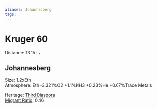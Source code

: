 ```yaml
---
aliases: Johannesberg
tags:
---
```


# Kruger 60

Distance: 13.15 Ly

## Johannesberg

Size: 1.2xEth  
Atmosphere: Eth -3.321%O2 +1.1%NH3 +0.23%He +0.67%Trace Metals

<!---
Comments: The unique combination of atmospheric metals and stellar position creates a particulate *paleasphere* that insulates the planet from heavy radiation and has isolated the population into a surface dwellers and orbital dwellers with infrequent travel.
-->

Heritage: [Third Diaspora](../Empire%20in%20Snapshots/The%20Expansions/first-expansion.md#Second%20Diaspora)  
[Migrant Ratio](../Concepts/Glossary/migrant-ratio.md): 0.46